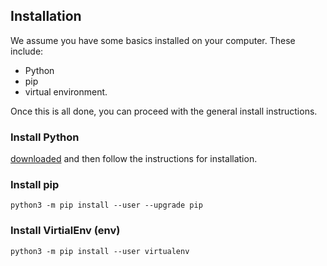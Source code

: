 ## Installation

We assume you have some basics installed on your computer. These include:

 - Python
 - pip
 - virtual environment.

Once this is all done, you can proceed with the general install instructions.

### Install Python

[downloaded][python-download] and then follow the instructions for installation.


### Install pip

```
python3 -m pip install --user --upgrade pip
```


### Install VirtialEnv (env)

```
python3 -m pip install --user virtualenv
```


[python-download]: https://www.python.org/downloads/
[venv]: https://packaging.python.org/guides/installing-using-pip-and-virtual-environments/